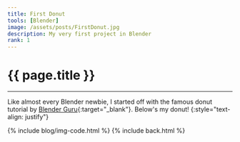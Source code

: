 ```yaml
---
title: First Donut
tools: [Blender]
image: /assets/posts/FirstDonut.jpg
description: My very first project in Blender
rank: 1
---
```


# **{{ page.title }}**
<hr align='left' style='height:{{site.height}}; width:{{site.width}}'>

Like almost every Blender newbie, I started off with the famous donut tutorial by [Blender Guru](https://www.blenderguru.com){:target="_blank"}. Below's my donut!
{:style="text-align: justify"}

{% include blog/img-code.html %}
{% include back.html %}
